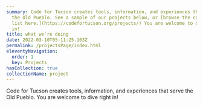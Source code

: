 ```yaml
---
summary: Code for Tucson creates tools, information, and experiences that serve
  the Old Pueblo. See a sample of our projects below, or [browse the complete
  list here.](https://codefortucson.org/projects/) You are welcome to dive right
  in!
title: what we're doing
date: 2022-03-10T05:11:25.103Z
permalink: /projectsPage/index.html
eleventyNavigation:
  order: 1
  key: Projects
hasCollection: true
collectionName: project
---
```

Code for Tucson creates tools, information, and experiences that serve the Old Pueblo. You are welcome to dive right in!